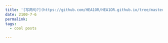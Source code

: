 ```yaml
---
title: '[写两句?](https://github.com/HEA1OR/HEA1OR.github.io/tree/master/_posts)'
date: 2100-7-6
permalink: 
tags:
  - cool posts

---
```



